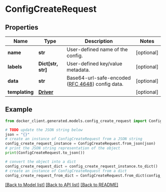 # ConfigCreateRequest


## Properties

Name | Type | Description | Notes
------------ | ------------- | ------------- | -------------
**name** | **str** | User-defined name of the config. | [optional] 
**labels** | **Dict[str, str]** | User-defined key/value metadata. | [optional] 
**data** | **str** | Base64-url-safe-encoded ([RFC 4648](https://tools.ietf.org/html/rfc4648#section-5)) config data.  | [optional] 
**templating** | [**Driver**](Driver.md) |  | [optional] 

## Example

```python
from docker_client.generated.models.config_create_request import ConfigCreateRequest

# TODO update the JSON string below
json = "{}"
# create an instance of ConfigCreateRequest from a JSON string
config_create_request_instance = ConfigCreateRequest.from_json(json)
# print the JSON string representation of the object
print(ConfigCreateRequest.to_json())

# convert the object into a dict
config_create_request_dict = config_create_request_instance.to_dict()
# create an instance of ConfigCreateRequest from a dict
config_create_request_from_dict = ConfigCreateRequest.from_dict(config_create_request_dict)
```
[[Back to Model list]](../README.md#documentation-for-models) [[Back to API list]](../README.md#documentation-for-api-endpoints) [[Back to README]](../README.md)


